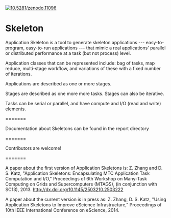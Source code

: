 <a href="http://dx.doi.org/10.5281/zenodo.11096"><img src="https://zenodo.org/badge/doi/10.5281/zenodo.11096.png" alt="10.5281/zenodo.11096"></a>

Skeleton
========

Application Skeleton is a tool to generate skeleton applications --- easy-to-program, easy-to-run applications --- that mimic a real applications' parallel or distributed performance at a task (but not process) level.

Application classes that can be represented include: bag of tasks, map reduce, multi-stage workflow, and variations of these with a fixed number of iterations.

Applications are described as one or more stages.

Stages are described as one more more tasks.  Stages can also be iterative.

Tasks can be serial or parallel, and have compute and I/O (read and write) elements.

=======

Documentation about Skeletons can be found in the report directory

=======

Contributors are welcome!

=======

A paper about the first version of Application Skeletons is:
Z. Zhang and D. S. Katz, "Application Skeletons: Encapsulating MTC Application Task Computation and I/O," Proceedings of 6th Workshop on Many-Task Computing on Grids and Supercomputers (MTAGS), (in conjunction with SC13), 2013. http://dx.doi.org/10.1145/2503210.2503222

A paper about the current version is in press as:
Z. Zhang, D. S. Katz, "Using Application Skeletons to Improve eScience Infrastructure," Proceedings of 10th IEEE International Conference on eScience, 2014.
